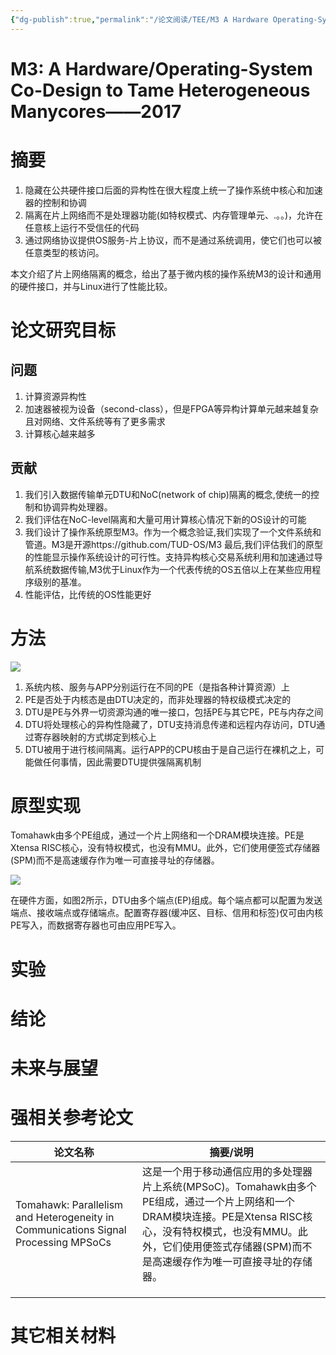 ```yaml
---
{"dg-publish":true,"permalink":"/论文阅读/TEE/M3 A Hardware Operating-System Co-Design to Tame Heterogeneous Manycores——2017/","dgPassFrontmatter":true}
---
```



# M3: A Hardware/Operating-System Co-Design to Tame Heterogeneous Manycores——2017

# **摘要**

1. 隐藏在公共硬件接口后面的异构性在很大程度上统一了操作系统中核心和加速器的控制和协调
1. 隔离在片上网络而不是处理器功能(如特权模式、内存管理单元、.。。)，允许在任意核上运行不受信任的代码
1. 通过网络协议提供OS服务-片上协议，而不是通过系统调用，使它们也可以被任意类型的核访问。

本文介绍了片上网络隔离的概念，给出了基于微内核的操作系统M3的设计和通用的硬件接口，并与Linux进行了性能比较。

# **论文研究目标**

## **问题**

1. 计算资源异构性
1. 加速器被视为设备（second-class），但是FPGA等异构计算单元越来越复杂且对网络、文件系统等有了更多需求
1. 计算核心越来越多

## 贡献

1. 我们引入数据传输单元DTU和NoC(network of chip)隔离的概念,使统一的控制和协调异构处理器。
1. 我们评估在NoC-level隔离和大量可用计算核心情况下新的OS设计的可能
1. 我们设计了操作系统原型M3。作为一个概念验证,我们实现了一个文件系统和管道。M3是开源https://github.com/TUD-OS/M3  最后,我们评估我们的原型的性能显示操作系统设计的可行性。支持异构核心交易系统利用和加速通过导航系统数据传输,M3优于Linux作为一个代表传统的OS五倍以上在某些应用程序级别的基准。
1. 性能评估，比传统的OS性能更好

# **方法**

![](/img/user/论文阅读/TEE/assets/I0jIbcR3eo5uCCx3MzScJbeKnEd.png)

1. 系统内核、服务与APP分别运行在不同的PE（是指各种计算资源）上
1. PE是否处于内核态是由DTU决定的，而非处理器的特权级模式决定的
1. DTU是PE与外界一切资源沟通的唯一接口，包括PE与其它PE，PE与内存之间
1. DTU将处理核心的异构性隐藏了，DTU支持消息传递和远程内存访问，DTU通过寄存器映射的方式绑定到核心上
1. DTU被用于进行核间隔离。运行APP的CPU核由于是自己运行在裸机之上，可能做任何事情，因此需要DTU提供强隔离机制

# 原型实现

Tomahawk由多个PE组成，通过一个片上网络和一个DRAM模块连接。PE是Xtensa RISC核心，没有特权模式，也没有MMU。此外，它们使用便签式存储器(SPM)而不是高速缓存作为唯一可直接寻址的存储器。

![](/img/user/论文阅读/TEE/assets/W2BZbcJFKoxkUAxFQjvc4iawnih.png)

在硬件方面，如图2所示，DTU由多个端点(EP)组成。每个端点都可以配置为发送端点、接收端点或存储端点。配置寄存器(缓冲区、目标、信用和标签)仅可由内核PE写入，而数据寄存器也可由应用PE写入。



# **实验**



# **结论**

# **未来与展望**

# **强相关参考论文**

|论文名称 |摘要/说明 |
|---|---|
|Tomahawk: Parallelism and Heterogeneity in Communications  Signal Processing MPSoCs |这是一个用于移动通信应用的多处理器片上系统(MPSoC)。Tomahawk由多个PE组成，通过一个片上网络和一个DRAM模块连接。PE是Xtensa RISC核心，没有特权模式，也没有MMU。此外，它们使用便签式存储器(SPM)而不是高速缓存作为唯一可直接寻址的存储器。 |
| | |
| | |
| | |
# 其它相关材料



